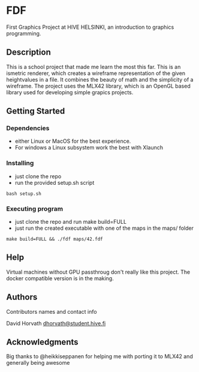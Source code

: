 # FDF

First Graphics Project at HIVE HELSINKI, an introduction to graphics programming.

## Description

This is a school project that made me learn the most this far. This is an ismetric renderer, which creates a wireframe representation of the given heightvalues in a file. It combines the beauty of math and the simplicity of a wireframe. The project uses the MLX42 library, which is an OpenGL based library used for developing simple grapics projects. 

## Getting Started

### Dependencies

* either Linux or MacOS for the best experience.
* For windows a Linux subsystem work the best with Xlaunch

### Installing

* just clone the repo
* run the provided setup.sh script
```
bash setup.sh
```

### Executing program

* just clone the repo and run make build=FULL
* just run the created executable with one of the maps in the maps/ folder
```
make build=FULL && ./fdf maps/42.fdf
```

## Help

Virtual machines without GPU passthroug don't really like this project.
The docker compatible version is in the making.

## Authors

Contributors names and contact info

David Horvath
dhorvath@student.hive.fi

## Acknowledgments

Big thanks to @heikkiseppanen for helping me with porting it to MLX42 and generally being awesome
